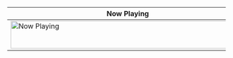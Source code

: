 | Now Playing                                                                                                                                                                                      |
| ------------------------------------------------------------------------------------------------------------------------------------------------------------------------------------------------ |
| <a href="https://spotify-now-playing-xi-snowy.vercel.app/now-playing?open"><img src="https://spotify-now-playing-xi-snowy.vercel.app/now-playing" width="540" height="64" alt="Now Playing"></a> |

